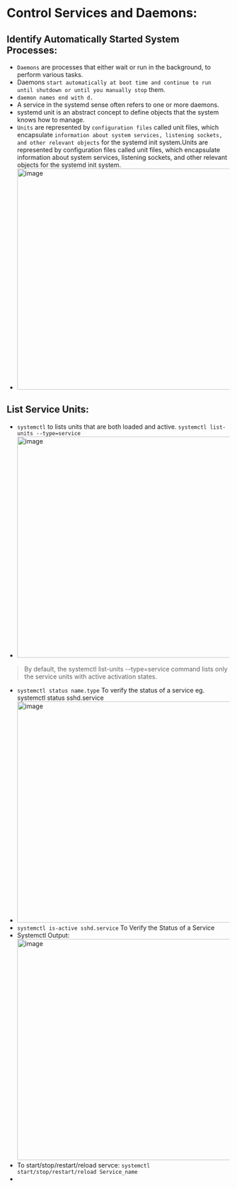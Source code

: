 # Control Services and Daemons:

## Identify Automatically Started System Processes:
- `Daemons` are processes that either wait or run in the background, to perform various tasks.
- Daemons `start automatically at boot time and continue to run until shutdown or until you manually stop` them.
- `daemon names end with d.`
- A service in the systemd sense often refers to one or more daemons.
- systemd unit is an abstract concept to define objects that the system knows how to manage.
- `Units` are represented by `configuration files` called unit files, which encapsulate `information about system services, listening sockets, and other relevant objects` for the systemd init system.Units are represented by configuration files called unit files, which encapsulate information about system services, listening sockets, and other relevant objects for the systemd init system.
- <img width="500" alt="image" src="https://github.com/cybersome/Linux-octo/assets/40174034/892d0e0f-57ff-46c3-a9a7-a9ec968f0a50">

## List Service Units:
- `systemctl` to lists units that are both loaded and active. `systemctl list-units --type=service`
- <img width="500" alt="image" src="https://github.com/cybersome/Linux-octo/assets/40174034/82e26047-69ed-4d26-9f60-1071492655d5">
> By default, the systemctl list-units --type=service command lists only the service units with active activation states.
- `systemctl status name.type` To verify the status of a service eg. systemctl status sshd.service
- <img width="500" alt="image" src="https://github.com/cybersome/Linux-octo/assets/40174034/803337d7-862b-4112-bc22-007bbdd3dc7e">
- `systemctl is-active sshd.service` To Verify the Status of a Service
- Systemctl Output: <img width="500" alt="image" src="https://github.com/cybersome/Linux-octo/assets/40174034/92a94467-284b-46f1-b4d4-4f5dac777f6d">
- To start/stop/restart/reload servce: `systemctl start/stop/restart/reload Service_name`
- 





